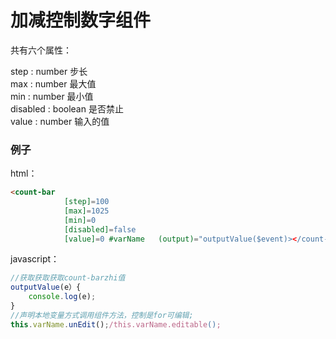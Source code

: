 # 加减控制数字组件

共有六个属性：

step : number   步长  
max : number    最大值  
min : number    最小值    
disabled : boolean  是否禁止  
value : number   输入的值  


### 例子

html：

```html
<count-bar 
            [step]=100 
            [max]=1025 
            [min]=0 
            [disabled]=false 
            [value]=0 #varName   (output)="outputValue($event)></count-bar>
```

javascript：

```javascript
//获取获取获取count-barzhi值
outputValue(e）{
    console.log(e);
}
//声明本地变量方式调用组件方法，控制是for可编辑;
this.varName.unEdit();/this.varName.editable();
